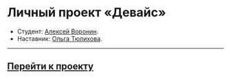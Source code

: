 # Личный проект «Девайс»

* Студент: [Алексей Воронин](https://up.htmlacademy.ru/htmlcss/32/user/1790721).
* Наставник: [Ольга Тюлихова](https://htmlacademy.ru/profile/id523263).

---
[Перейти к проекту](https://voroninadm.github.io/1790721-device-32/)
---
